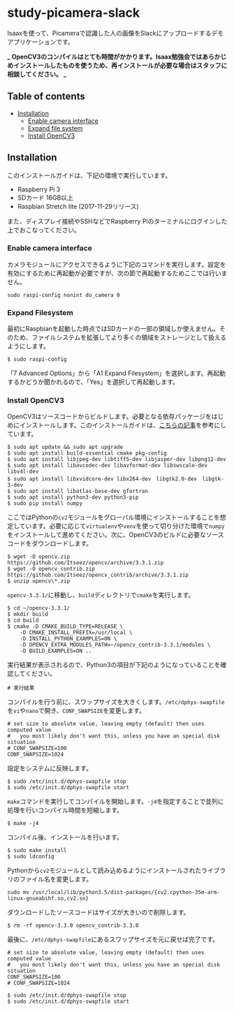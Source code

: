 # study-picamera-slack

Isaaxを使って、Picameraで認識した人の画像をSlackにアップロードするデモアプリケーションです。

**_ OpenCV3のコンパイルはとても時間がかかります。Isaax勉強会ではあらかじめインストールしたものを使うため、再インストールが必要な場合はスタッフに相談してください。 _**

## Table of contents

- [Installation](#installation)
  - [Enable camera interface](#enable-camera-interface)
  - [Expand file system](#expand-file-system)
  - [Install OpenCV3](#install-opencv3)

## Installation

このインストールガイドは、下記の環境で実行しています。

- Raspberry Pi 3
- SDカード 16GB以上
- Raspbian Stretch lite (2017-11-29リリース)

また、ディスプレイ接続やSSHなどでRaspberry Piのターミナルにログインした上でおこなってください。

### Enable camera interface

カメラモジュールにアクセスできるように下記のコマンドを実行します。設定を有効にするために再起動が必要ですが、次の節で再起動するためここでは行いません。

```
sudo raspi-config nonint do_camera 0
```

### Expand Filesystem

最初にRaspbianを起動した時点ではSDカードの一部の領域しか使えません。そのため、ファイルシステムを拡張してより多くの領域をストレージとして扱えるようにします。

```
$ sudo raspi-config
```

「7 Advanced Options」から「A1 Expand Filesystem」を選択します。再起動するかどうか聞かれるので、「Yes」を選択して再起動します。

### Install OpenCV3

OpenCV3はソースコードからビルドします。必要となる依存パッケージをはじめにインストールします。このインストールガイドは、[こちらの記事](https://www.pyimagesearch.com/2017/09/04/raspbian-stretch-install-opencv-3-python-on-your-raspberry-pi/)を参考にしています。

```
$ sudo apt update && sudo apt upgrade
$ sudo apt install build-essential cmake pkg-config
$ sudo apt install libjpeg-dev libtiff5-dev libjasper-dev libpng12-dev
$ sudo apt install libavcodec-dev libavformat-dev libswscale-dev libv4l-dev
$ sudo apt install libxvidcore-dev libx264-dev　libgtk2.0-dev　libgtk-3-dev
$ sudo apt install libatlas-base-dev gfortran
$ sudo apt install python3-dev python3-pip
$ sudo pip install numpy
```

ここではPythonの`cv2`モジュールをグローバル環境にインストールすることを想定しています。必要に応じて`virtualenv`や`venv`を使って切り分けた環境で`numpy`をインストールして進めてください。次に、OpenCV3のビルドに必要なソースコードをダウンロードします。

```
$ wget -O opencv.zip https://github.com/Itseez/opencv/archive/3.3.1.zip
$ wget -O opencv_contrib.zip https://github.com/Itseez/opencv_contrib/archive/3.3.1.zip
$ unzip opencv\*.zip
```

`opencv-3.3.1/`に移動し、`build`ディレクトリで`cmake`を実行します。

```
$ cd ~/opencv-3.3.1/
$ mkdir build
$ cd build
$ cmake -D CMAKE_BUILD_TYPE=RELEASE \
    -D CMAKE_INSTALL_PREFIX=/usr/local \
    -D INSTALL_PYTHON_EXAMPLES=ON \
    -D OPENCV_EXTRA_MODULES_PATH=~/opencv_contrib-3.3.1/modules \
    -D BUILD_EXAMPLES=ON ..
```

実行結果が表示されるので、Python3の項目が下記のようになっていることを確認してください。

```
# 実行結果
```

コンパイルを行う前に、スワップサイズを大きくします。`/etc/dphys-swapfile`を`vi`や`nano`で開き、`CONF_SWAPSIZE`を変更します。

```
# set size to absolute value, leaving empty (default) then uses computed value
#   you most likely don't want this, unless you have an special disk situation
# CONF_SWAPSIZE=100
CONF_SWAPSIZE=1024
```

設定をシステムに反映します。

```
$ sudo /etc/init.d/dphys-swapfile stop
$ sudo /etc/init.d/dphys-swapfile start
```

`make`コマンドを実行してコンパイルを開始します。`-j4`を指定することで並列に処理を行いコンパイル時間を短縮します。

```
$ make -j4
```

コンパイル後、インストールを行います。

```
$ sudo make install
$ sudo ldconfig
```

Pythonから`cv2`モジュールとして読み込めるようにインストールされたライブラリのファイル名を変更します。

```
sudo mv /usr/local/lib/python3.5/dist-packages/{cv2.cpython-35m-arm-linux-gnueabihf.so,cv2.so}
```

ダウンロードしたソースコードはサイズが大きいので削除します。

```
$ rm -rf opencv-3.3.0 opencv_contrib-3.3.0
```

最後に、`/etc/dphys-swapfile`にあるスワップサイズを元に戻せば完了です。

```
# set size to absolute value, leaving empty (default) then uses computed value
#   you most likely don't want this, unless you have an special disk situation
CONF_SWAPSIZE=100
# CONF_SWAPSIZE=1024
```

```
$ sudo /etc/init.d/dphys-swapfile stop
$ sudo /etc/init.d/dphys-swapfile start
```
